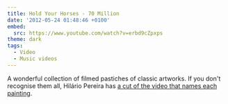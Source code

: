 ```yaml
---
title: Hold Your Horses - 70 Million
date: '2012-05-24 01:48:46 +0100'
embed:
  src: https://www.youtube.com/watch?v=erbd9cZpxps
theme: dark
tags:
  - Video
  - Music videos
---
```

A wonderful collection of filmed pastiches of classic artworks. If you don't recognise them all, Hilário Pereira has [a cut of the video that names each painting][1].

[1]: https://www.youtube.com/watch?v=x2UbD4ol44k
